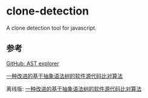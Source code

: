 clone-detection
======

A clone detection tool for javascript.

## 参考

[GitHub: AST explorer](https://github.com/fkling/astexplorer)

[一种改进的基于抽象语法树的软件源代码比对算法](http://netinfo-security.org/CN/article/downloadArticleFile.do?attachType=PDF&id=3520)

离线版: [一种改进的基于抽象语法树的软件源代码比对算法](reference/一种改进的基于抽象语法树的软件源代码比对算法.pdf)
